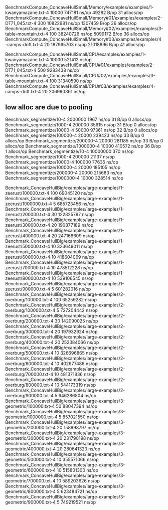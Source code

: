 BenchmarkCompute_ConcaveHullSmall/Memory/examples/examples/1-kwanyamazane.txt-4         	   10000	    747181 ns/op	   49282 B/op	      31 allocs/op
BenchmarkCompute_ConcaveHullSmall/Memory#01/examples/examples/2-DT71_045.txt-4          	     300	  10822981 ns/op	 1307459 B/op	      36 allocs/op
BenchmarkCompute_ConcaveHullSmall/Memory#02/examples/examples/3-table-mountain.txt-4    	     100	  38240726 ns/op	 5099172 B/op	      36 allocs/op
BenchmarkCompute_ConcaveHullSmall/Memory#03/examples/examples/4-camps-drift.txt-4       	      20	 187965703 ns/op	21018896 B/op	      41 allocs/op

BenchmarkCompute_ConcaveHullSmall/CPU/examples/examples/1-kwanyamazane.txt-4         	   10000	    521412 ns/op
BenchmarkCompute_ConcaveHullSmall/CPU#01/examples/examples/2-DT71_045.txt-4          	     500	   9283438 ns/op
BenchmarkCompute_ConcaveHullSmall/CPU#02/examples/examples/3-table-mountain.txt-4    	     100	  31340590 ns/op
BenchmarkCompute_ConcaveHullSmall/CPU#03/examples/examples/4-camps-drift.txt-4       	      20	 206990361 ns/op
## low alloc are due to pooling
Benchmark_segmentize/10-4         	 2000000	      1967 ns/op	      31 B/op	       0 allocs/op
Benchmark_segmentize/1000-4       	  200000	     35615 ns/op	      31 B/op	       0 allocs/op
Benchmark_segmentize/10000-4      	   50000	     97361 ns/op	      32 B/op	       0 allocs/op
Benchmark_segmentize/100000-4     	   20000	    239423 ns/op	      33 B/op	       0 allocs/op
Benchmark_segmentize/200000-4     	   20000	    281185 ns/op	      33 B/op	       0 allocs/op
Benchmark_segmentize/1000000-4    	   10000	    410572 ns/op	      36 B/op	       1 allocs/op
Benchmark_segmentize/10-4         	10000000	       370 ns/op
Benchmark_segmentize/1000-4       	  200000	     21137 ns/op
Benchmark_segmentize/10000-4      	  100000	     77635 ns/op
Benchmark_segmentize/100000-4     	   20000	    185105 ns/op
Benchmark_segmentize/200000-4     	   20000	    215683 ns/op
Benchmark_segmentize/1000000-4    	   10000	    328514 ns/op



Benchmark_ConcaveHullBig/examples/large-examples/1-zeerust/100000.txt-4              	     100	  69045120 ns/op
Benchmark_ConcaveHullBig/examples/large-examples/1-zeerust/1000000.txt-4             	       5	 685723456 ns/op
Benchmark_ConcaveHullBig/examples/large-examples/1-zeerust/200000.txt-4              	      30	 122325797 ns/op
Benchmark_ConcaveHullBig/examples/large-examples/1-zeerust/300000.txt-4              	      20	 190877189 ns/op
Benchmark_ConcaveHullBig/examples/large-examples/1-zeerust/400000.txt-4              	      20	 247168609 ns/op
Benchmark_ConcaveHullBig/examples/large-examples/1-zeerust/500000.txt-4              	      10	 323649011 ns/op
Benchmark_ConcaveHullBig/examples/large-examples/1-zeerust/600000.txt-4              	      10	 418604069 ns/op
Benchmark_ConcaveHullBig/examples/large-examples/1-zeerust/700000.txt-4              	      10	 478512228 ns/op
Benchmark_ConcaveHullBig/examples/large-examples/1-zeerust/800000.txt-4              	      10	 539106545 ns/op
Benchmark_ConcaveHullBig/examples/large-examples/1-zeerust/900000.txt-4              	       5	 601282016 ns/op
Benchmark_ConcaveHullBig/examples/large-examples/2-overburg/100000.txt-4             	     100	  65259282 ns/op
Benchmark_ConcaveHullBig/examples/large-examples/2-overburg/1000000.txt-4            	       5	 727204442 ns/op
Benchmark_ConcaveHullBig/examples/large-examples/2-overburg/200000.txt-4             	      30	 142090025 ns/op
Benchmark_ConcaveHullBig/examples/large-examples/2-overburg/300000.txt-4             	      20	 197932924 ns/op
Benchmark_ConcaveHullBig/examples/large-examples/2-overburg/400000.txt-4             	      20	 252384066 ns/op
Benchmark_ConcaveHullBig/examples/large-examples/2-overburg/500000.txt-4             	      10	 326696865 ns/op
Benchmark_ConcaveHullBig/examples/large-examples/2-overburg/600000.txt-4             	      10	 402677486 ns/op
Benchmark_ConcaveHullBig/examples/large-examples/2-overburg/700000.txt-4             	      10	 481371836 ns/op
Benchmark_ConcaveHullBig/examples/large-examples/2-overburg/800000.txt-4             	      10	 544173319 ns/op
Benchmark_ConcaveHullBig/examples/large-examples/2-overburg/900000.txt-4             	       5	 646286804 ns/op
Benchmark_ConcaveHullBig/examples/large-examples/3-geometric/100000.txt-4            	      50	  88047394 ns/op
Benchmark_ConcaveHullBig/examples/large-examples/3-geometric/1000000.txt-4           	       5	 857021550 ns/op
Benchmark_ConcaveHullBig/examples/large-examples/3-geometric/200000.txt-4            	      20	 158998797 ns/op
Benchmark_ConcaveHullBig/examples/large-examples/3-geometric/300000.txt-4            	      20	 231790198 ns/op
Benchmark_ConcaveHullBig/examples/large-examples/3-geometric/400000.txt-4            	      20	 280641323 ns/op
Benchmark_ConcaveHullBig/examples/large-examples/3-geometric/500000.txt-4            	      10	 355571066 ns/op
Benchmark_ConcaveHullBig/examples/large-examples/3-geometric/600000.txt-4            	      10	 515801300 ns/op
Benchmark_ConcaveHullBig/examples/large-examples/3-geometric/700000.txt-4            	      10	 589203626 ns/op
Benchmark_ConcaveHullBig/examples/large-examples/3-geometric/800000.txt-4            	       5	 623484721 ns/op
Benchmark_ConcaveHullBig/examples/large-examples/3-geometric/900000.txt-4            	       5	 749219521 ns/op
